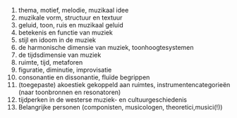 1. thema, motief, melodie, muzikaal idee
2. muzikale vorm, structuur en textuur
3. geluid, toon, ruis en muzikaal geluid
4. betekenis en functie van muziek
5. stijl en idoom in de muziek
6. de harmonische dimensie van muziek, toonhoogtesystemen
7. de tijdsdimensie van muziek
8. ruimte, tijd, metaforen
9. figuratie, diminutie, improvisatie
10. consonantie en dissonantie, fluïde begrippen
11. (toegepaste) akoestiek gekoppeld aan ruimtes, instrumentencategorieën
    (naar toonbronnen en resonatoren)
11. tijdperken in de westerse muziek- en cultuurgeschiedenis
12. Belangrijke personen (componisten, musicologen, theoretici,musici(!))